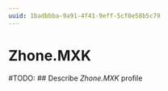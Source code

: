```yaml
---
uuid: 1badbbba-9a91-4f41-9eff-5cf0e58b5c79
---
```



# Zhone.MXK


#TODO: ## Describe *Zhone.MXK* profile

